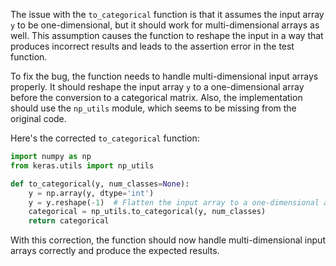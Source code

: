 The issue with the `to_categorical` function is that it assumes the input array `y` to be one-dimensional, but it should work for multi-dimensional arrays as well. This assumption causes the function to reshape the input in a way that produces incorrect results and leads to the assertion error in the test function.

To fix the bug, the function needs to handle multi-dimensional input arrays properly. It should reshape the input array `y` to a one-dimensional array before the conversion to a categorical matrix. Also, the implementation should use the `np_utils` module, which seems to be missing from the original code.

Here's the corrected `to_categorical` function:

```python
import numpy as np
from keras.utils import np_utils

def to_categorical(y, num_classes=None):
    y = np.array(y, dtype='int')
    y = y.reshape(-1)  # Flatten the input array to a one-dimensional array
    categorical = np_utils.to_categorical(y, num_classes)
    return categorical
```

With this correction, the function should now handle multi-dimensional input arrays correctly and produce the expected results.
